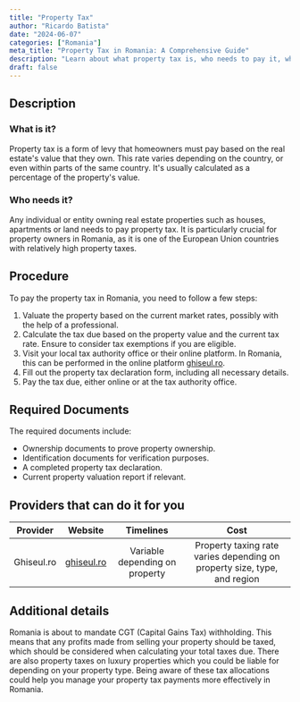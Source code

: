 ```yaml
---
title: "Property Tax"
author: "Ricardo Batista"
date: "2024-06-07"
categories: ["Romania"]
meta_title: "Property Tax in Romania: A Comprehensive Guide"
description: "Learn about what property tax is, who needs to pay it, what the procedure is, and more."
draft: false
---
```


## Description
### What is it?
Property tax is a form of levy that homeowners must pay based on the real estate's value that they own. This rate varies depending on the country, or even within parts of the same country. It's usually calculated as a percentage of the property's value.

### Who needs it?
Any individual or entity owning real estate properties such as houses, apartments or land needs to pay property tax. It is particularly crucial for property owners in Romania, as it is one of the European Union countries with relatively high property taxes.

## Procedure
To pay the property tax in Romania, you need to follow a few steps:
1. Valuate the property based on the current market rates, possibly with the help of a professional.
2. Calculate the tax due based on the property value and the current tax rate. Ensure to consider tax exemptions if you are eligible.
3. Visit your local tax authority office or their online platform. In Romania, this can be performed in the online platform [ghiseul.ro](https://ghiseul.ro/).
4. Fill out the property tax declaration form, including all necessary details.
5. Pay the tax due, either online or at the tax authority office.

## Required Documents
The required documents include:
- Ownership documents to prove property ownership.
- Identification documents for verification purposes.
- A completed property tax declaration.
- Current property valuation report if relevant.

## Providers that can do it for you

| Provider        |     Website                  |     Timelines           |       Cost          |
| --------------- | ---------------              |  :-------------:        | :-------------:     |
| Ghiseul.ro      |  [ghiseul.ro](https://ghiseul.ro)    |  Variable depending on property    | Property taxing rate varies depending on property size, type, and region |

## Additional details
Romania is about to mandate CGT (Capital Gains Tax) withholding. This means that any profits made from selling your property should be taxed, which should be considered when calculating your total taxes due.
There are also property taxes on luxury properties which you could be liable for depending on your property type.
Being aware of these tax allocations could help you manage your property tax payments more effectively in Romania.